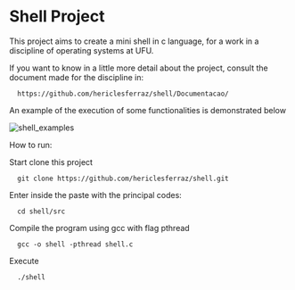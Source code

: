 # Shell Project
This project aims to create a mini shell in c language, for a work in a discipline of operating systems at UFU.

If you want to know in a little more detail about the project, consult the document made for the discipline in:

```
  https://github.com/hericlesferraz/shell/Documentacao/
``` 


An example of the execution of some functionalities is demonstrated below

![shell_examples](https://user-images.githubusercontent.com/65249438/163731566-3b84c454-41ca-457c-8898-d1892eff356b.gif)


How to run:

Start clone this project

```
  git clone https://github.com/hericlesferraz/shell.git
``` 

Enter inside the paste with the principal codes:

```
  cd shell/src
```

Compile the program using gcc with flag pthread
```
  gcc -o shell -pthread shell.c
```

Execute
```
  ./shell
```
